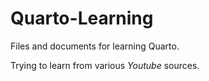 # Quarto-Learning
Files and documents for learning Quarto. 

Trying to learn from various *Youtube* sources. 
